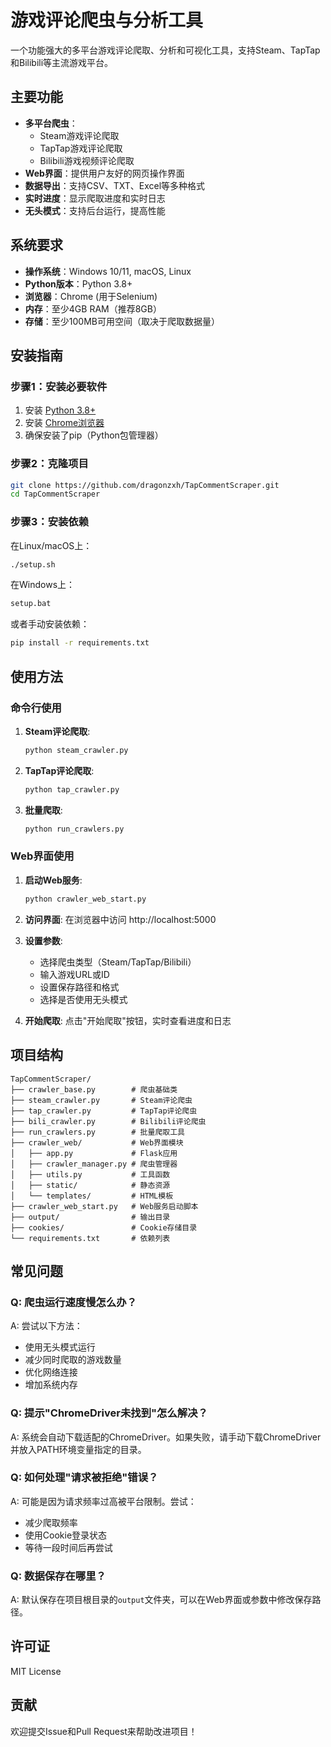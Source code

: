 # 游戏评论爬虫与分析工具

一个功能强大的多平台游戏评论爬取、分析和可视化工具，支持Steam、TapTap和Bilibili等主流游戏平台。

## 主要功能

- **多平台爬虫**：
  - Steam游戏评论爬取
  - TapTap游戏评论爬取
  - Bilibili游戏视频评论爬取
- **Web界面**：提供用户友好的网页操作界面
- **数据导出**：支持CSV、TXT、Excel等多种格式
- **实时进度**：显示爬取进度和实时日志
- **无头模式**：支持后台运行，提高性能

## 系统要求

- **操作系统**：Windows 10/11, macOS, Linux
- **Python版本**：Python 3.8+
- **浏览器**：Chrome (用于Selenium)
- **内存**：至少4GB RAM（推荐8GB）
- **存储**：至少100MB可用空间（取决于爬取数据量）

## 安装指南

### 步骤1：安装必要软件

1. 安装 [Python 3.8+](https://www.python.org/downloads/)
2. 安装 [Chrome浏览器](https://www.google.com/chrome/)
3. 确保安装了pip（Python包管理器）

### 步骤2：克隆项目

```bash
git clone https://github.com/dragonzxh/TapCommentScraper.git
cd TapCommentScraper
```

### 步骤3：安装依赖

在Linux/macOS上：
```bash
./setup.sh
```

在Windows上：
```bash
setup.bat
```

或者手动安装依赖：
```bash
pip install -r requirements.txt
```

## 使用方法

### 命令行使用

1. **Steam评论爬取**:
   ```bash
   python steam_crawler.py
   ```

2. **TapTap评论爬取**:
   ```bash
   python tap_crawler.py
   ```

3. **批量爬取**:
   ```bash
   python run_crawlers.py
   ```

### Web界面使用

1. **启动Web服务**:
   ```bash
   python crawler_web_start.py
   ```

2. **访问界面**:
   在浏览器中访问 http://localhost:5000

3. **设置参数**:
   - 选择爬虫类型（Steam/TapTap/Bilibili）
   - 输入游戏URL或ID
   - 设置保存路径和格式
   - 选择是否使用无头模式

4. **开始爬取**:
   点击"开始爬取"按钮，实时查看进度和日志

## 项目结构

```
TapCommentScraper/
├── crawler_base.py        # 爬虫基础类
├── steam_crawler.py       # Steam评论爬虫
├── tap_crawler.py         # TapTap评论爬虫
├── bili_crawler.py        # Bilibili评论爬虫
├── run_crawlers.py        # 批量爬取工具
├── crawler_web/           # Web界面模块
│   ├── app.py             # Flask应用
│   ├── crawler_manager.py # 爬虫管理器
│   ├── utils.py           # 工具函数
│   ├── static/            # 静态资源
│   └── templates/         # HTML模板
├── crawler_web_start.py   # Web服务启动脚本
├── output/                # 输出目录
├── cookies/               # Cookie存储目录
└── requirements.txt       # 依赖列表
```

## 常见问题

### Q: 爬虫运行速度慢怎么办？
A: 尝试以下方法：
   - 使用无头模式运行
   - 减少同时爬取的游戏数量
   - 优化网络连接
   - 增加系统内存

### Q: 提示"ChromeDriver未找到"怎么解决？
A: 系统会自动下载适配的ChromeDriver。如果失败，请手动下载ChromeDriver并放入PATH环境变量指定的目录。

### Q: 如何处理"请求被拒绝"错误？
A: 可能是因为请求频率过高被平台限制。尝试：
   - 减少爬取频率
   - 使用Cookie登录状态
   - 等待一段时间后再尝试

### Q: 数据保存在哪里？
A: 默认保存在项目根目录的`output`文件夹，可以在Web界面或参数中修改保存路径。

## 许可证

MIT License

## 贡献

欢迎提交Issue和Pull Request来帮助改进项目！
